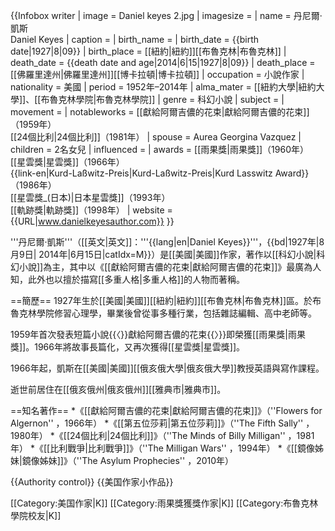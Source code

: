 {{Infobox writer
| image        = Daniel keyes 2.jpg
| imagesize    =
| name         = 丹尼爾·凱斯<br />Daniel Keyes
| caption      =
| birth_name   =
| birth_date   = {{birth date|1927|8|09}}
| birth_place  = [[紐約|紐約]][[布魯克林|布魯克林]]
| death_date   = {{death date and age|2014|6|15|1927|8|09}}
| death_place  = [[佛羅里達州|佛羅里達州]][[博卡拉頓|博卡拉頓]]
| occupation   = 小說作家
| nationality  = 美國
| period       = 1952年–2014年
| alma_mater   = [[紐約大學|紐約大學]]、[[布魯克林學院|布魯克林學院]]
| genre        = 科幻小說
| subject      =
| movement     =
| notableworks = [[獻給阿爾吉儂的花束|獻給阿爾吉儂的花束]]（1959年）<br />[[24個比利|24個比利]]（1981年）
| spouse       = Aurea Georgina Vazquez
| children     = 2名女兒
| influenced   =
| awards       = [[雨果獎|雨果獎]]（1960年）<br />[[星雲獎|星雲獎]]（1966年）<br />{{link-en|Kurd-Laßwitz-Preis|Kurd-Laßwitz-Preis|Kurd Lasswitz Award}}（1986年）<br />[[星雲獎_(日本)|日本星雲獎]]（1993年）<br />[[軌跡獎|軌跡獎]]（1998年）
| website      = {{URL|www.danielkeyesauthor.com}}
}}

'''丹尼爾·凱斯'''（[[英文|英文]]：'''{{lang|en|Daniel Keyes}}'''，{{bd|1927年|8月9日| 2014年|6月15日|catIdx=M}}）是[[美國|美國]]作家，著作以[[科幻小說|科幻小說]]為主，其中以《[[獻給阿爾吉儂的花束|獻給阿爾吉儂的花束]]》最廣為人知，此外也以擅於描寫[[多重人格|多重人格]]的人物而著稱。

==簡歷==
1927年生於[[美國|美國]][[紐約|紐約]][[布魯克林|布魯克林]]區。於布魯克林學院修習心理學，畢業後曾從事多種行業，包括雜誌編輯、高中老師等。

1959年首次發表短篇小說{{〈}}獻給阿爾吉儂的花束{{〉}}即榮獲[[雨果獎|雨果獎]]。1966年將故事長篇化，又再次獲得[[星雲獎|星雲獎]]。

1966年起，凱斯在[[美國|美國]][[俄亥俄大學|俄亥俄大學]]教授英語與寫作課程。

逝世前居住在[[俄亥俄州|俄亥俄州]][[雅典市|雅典市]]。

==知名著作==
*《[[獻給阿爾吉儂的花束|獻給阿爾吉儂的花束]]》（''Flowers for Algernon'' ，1966年）
*《[[第五位莎莉|第五位莎莉]]》（''The Fifth Sally'' ，1980年）
*《[[24個比利|24個比利]]》（''The Minds of Billy Milligan'' ，1981年）
*《[[比利戰爭|比利戰爭]]》（''The Milligan Wars'' ，1994年）
*《[[鏡像姊妹|鏡像姊妹]]》（''The Asylum Prophecies'' ，2010年）

{{Authority control}}
{{美国作家小作品}}

[[Category:美国作家|K]]
[[Category:雨果獎獲獎作家|K]]
[[Category:布魯克林學院校友|K]]